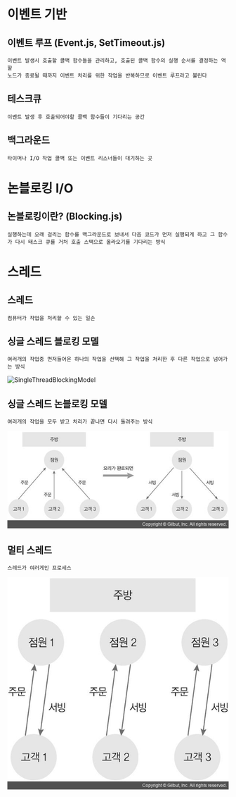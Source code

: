 # 이벤트 기반  
## 이벤트 루프  (Event.js, SetTimeout.js)
    이벤트 발생시 호출할 콜백 함수들을 관리하고, 호출된 콜백 함수의 실행 순서를 결정하는 역할   
    노드가 종료될 때까지 이벤트 처리를 위한 작업을 반복하므로 이벤트 루프라고 불린다
##  테스크큐 
    이벤트 발생 후 호출되어야할 콜백 함수들이 기다리는 공간 
## 백그라운드
    타이머나 I/O 작업 콜백 또는 이벤트 리스너들이 대기하는 곳

# 논블로킹 I/O
## 논블로킹이란?  (Blocking.js)
    실행하는데 오래 걸리는 함수를 백그라운드로 보내서 다음 코드가 먼저 실행되게 하고 그 함수가 다시 태스크 큐를 거처 호출 스택으로 올라오기를 기다리는 방식

# 스레드
## 스레드
    컴퓨터가 작업을 처리할 수 있는 일손
## 싱글 스레드 블로킹 모델
    여러개의 작업중 먼저들어온 하나의 작업을 선택해 그 작업을 처리한 후 다른 작업으로 넘어가는 방식
![SingleThreadBlockingModel](./NodeSummary/image/SingleThreadNlockingModel.jpg)
## 싱글 스레드 논블로킹 모델
    여러개의 작업을 모두 받고 처리가 끝나면 다시 돌려주는 방식
![SingleThreadNonblockingModek](./NodeSummary/image/SingleThreadNonblockingModel.jpg)
## 멀티 스레드
    스레드가 여러게인 프로세스
![MultiThread](./NodeSummary/image/MultiThread.jpg)

    